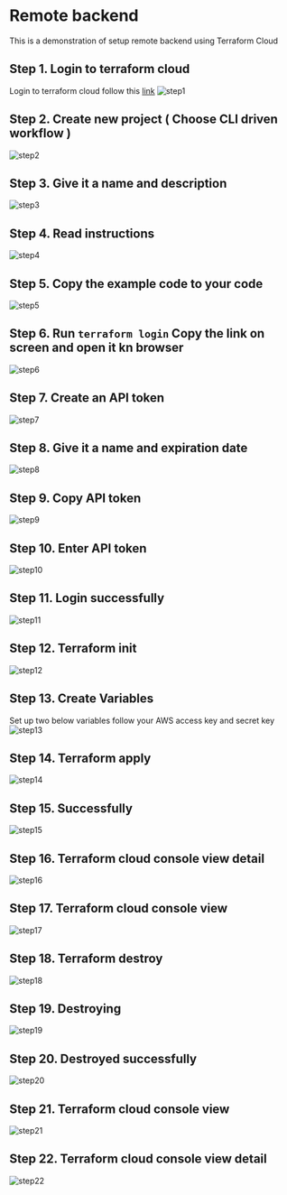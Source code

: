 # Remote backend
This is a demonstration of setup remote backend using Terraform Cloud
## Step 1. Login to terraform cloud
Login to terraform cloud follow this [link](https://app.terraform.io/app)
![step1](./numberized-images/1.jpg)
## Step 2. Create new project ( Choose CLI driven workflow )
![step2](./numberized-images/2.jpg)
## Step 3. Give it a name and description
![step3](./numberized-images/3.jpg)
## Step 4. Read instructions
![step4](./numberized-images/4.jpg)
## Step 5. Copy the example code to your code
![step5](./numberized-images/5.jpg)
## Step 6. Run `terraform login` Copy the link on screen and open it kn browser
![step6](./numberized-images/6.jpg)
## Step 7. Create an API token
![step7](./numberized-images/7.jpg)
## Step 8. Give it a name and expiration date
![step8](./numberized-images/8.jpg)
## Step 9. Copy API token
![step9](./numberized-images/9.jpg)
## Step 10. Enter API token
![step10](./numberized-images/10.jpg)
## Step 11. Login successfully
![step11](./numberized-images/11.jpg)
## Step 12. Terraform init
![step12](./numberized-images/12.jpg)
## Step 13. Create Variables
Set up two below variables follow your AWS access key and secret key
![step13](./numberized-images/13.jpg)
## Step 14. Terraform apply
![step14](./numberized-images/14.jpg)
## Step 15. Successfully
![step15](./numberized-images/15.jpg)
## Step 16. Terraform cloud console view detail
![step16](./numberized-images/16.jpg)
## Step 17. Terraform cloud console view
![step17](./numberized-images/17.jpg)
## Step 18. Terraform destroy
![step18](./numberized-images/18.jpg)
## Step 19. Destroying
![step19](./numberized-images/19.jpg)
## Step 20. Destroyed successfully
![step20](./numberized-images/20.jpg)
## Step 21. Terraform cloud console view 
![step21](./numberized-images/21.jpg)
## Step 22. Terraform cloud console view detail
![step22](./numberized-images/22.jpg)
